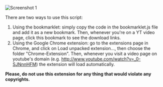 ![Screenshot 1](https://dl.dropbox.com/u/1693311/gh/YT-downloads.png)

There are two ways to use this script:

1. Using the bookmarklet: simply copy the code in the bookmarklet.js file and add it as a new bookmark. Then, whenever you're on a YT video page, click this bookmark to see the download links.
2. Using the Google Chrome extension: go to the extensions page in Chrome, and click on Load unpacked extension..., then choose the folder "Chrome-Extension". Then, whenever you visit a video page on youtube's domain (e.g. http://www.youtube.com/watch?v=_0-SJNnnHFM) the extension will load automatically.

**Please, do not use this extension for any thing that would violate any copyrights.**